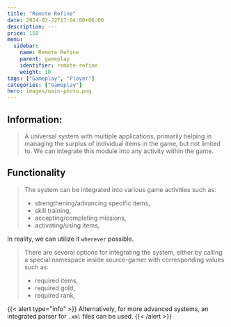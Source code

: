 ```yaml
---
title: "Remote Refine"
date: 2024-03-22T17:04:00+06:00
description: ---
price: 150
menu:
  sidebar:
    name: Remote Refine
    parent: gameplay
    identifier: remote-refine
    weight: 10
tags: ["Gameplay", "Player"]
categories: ["Gameplay"]
hero: images/main-photo.png
---
```



## Information:
> A universal system with multiple applications, primarily helping in managing the surplus of individual items in the game, but not limited to. We can integrate this module into any activity within the game.

## Functionality
> The system can be integrated into various game activities such as:
>- strengthening/advancing specific items,
>- skill training,
>- accepting/completing missions,
>- activating/using items,

In reality, we can utilize it `wherever` possible.

> There are several options for integrating the system, either by calling a special namespace inside source-gamer with corresponding values such as:
>- required items,
>- required gold,
>- required rank,

{{< alert type="info" >}}
Alternatively, for more advanced systems, an integrated parser for `.xml` files can be used.
{{< /alert >}}
